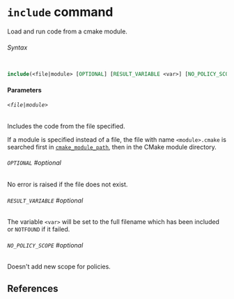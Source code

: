 # `include` command

Load and run code from a cmake module.

###### Syntax

```cmake

include(<file|module> [OPTIONAL] [RESULT_VARIABLE <var>] [NO_POLICY_SCOPE])

```

#### Parameters

###### `<file|module>`

Includes the code from the file specified.

If a module is specified instead of a file, the file with name `<module>.cmake` is searched first in [`cmake_module_path`](cmake-language/variables/cmake-module-path), then in the CMake module directory.

###### `OPTIONAL` #optional 

No error is raised if the file does not exist.

###### `RESULT_VARIABLE` #optional 

The variable `<var>` will be set to the full filename which has been included or `NOTFOUND` if it failed.

###### `NO_POLICY_SCOPE` #optional 

Doesn't add new scope for policies.

## References